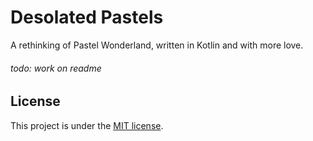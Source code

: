 # Desolated Pastels
A rethinking of Pastel Wonderland, written in Kotlin and with more love.

###### todo: work on readme

## License
This project is under the [MIT license](LICENSE).